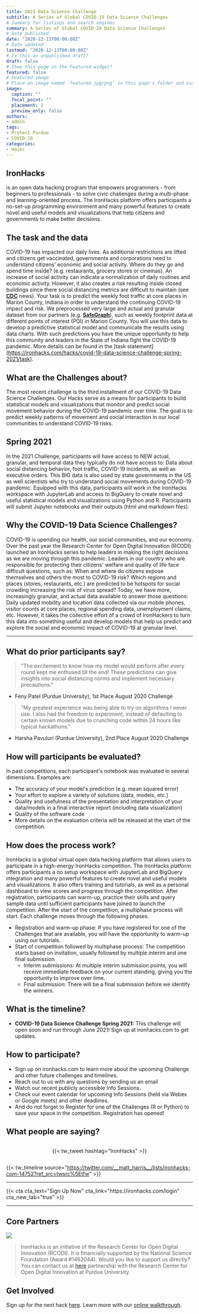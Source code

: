 ```yaml
---
title: 2021 Data Science Challenge
subtitle: A Series of Global COVID-19 Data Science Challenges
# Summary for listings and search engines
summary: A Series of Global COVID-19 Data Science Challenges
# Date published
date: "2020-12-13T00:00:00Z"
# Date updated
lastmod: "2020-12-13T00:00:00Z"
# Is this an unpublished draft?
draft: false
# Show this page in the Featured widget?
featured: false
# Featured image
# Place an image named `featured.jpg/png` in this page's folder and customize its options here.
image:
  caption: ""
  focal_point: ""
  placement: 2
  preview_only: false
authors:
- admin
tags:
- Protect Purdue
- COVID-19
categories:
- Hacks
---
```


## IronHacks
is an open data hacking program that empowers programmers - from beginners to professionals - to solve civic challenges during a multi-phase and learning-oriented process. The IronHacks platform offers participants a no-set-up programming environment and many powerful features to create novel and useful models and visualizations that help citizens and governments to make better decisions.

## The task and the data 
COVID-19 has impacted our daily lives. As additional restrictions are lifted and citizens get vaccinated, governments and corporations need to understand citizens' economic and social activity. Where do they go and spend time inside? (e.g. restaurants, grocery stores or cinemas). An increase of social activity can indicate a normalization of daily routines and economic activity. However, it also creates a risk resulting inside closed buildings since there social distancing metrics are difficult to maintain (see **[CDC](https://bit.ly/2UVHMCM)** news).  Your task is to predict the weekly foot traffic at core places in Marion County, Indiana in order to understand the continuing COVID-19 impact and risk. We preprocessed very large and actual and granular dataset from our partners (e.g. **[SafeGraph](http://safegraph.com)**), such as weekly footprint data at different points of interest (POI) in Marion County.  You will use this data to develop a predictive statistical model and communicate the results using data charts. With such predictions you have the unique opportunity to help this community and leaders in the State of Indiana fight the COVID-19 pandemic. More details can be found in the [task statement] (https://ironhacks.com/hacks/covid-19-data-science-challenge-spring-2021/task). 

## What are the Challenges about?
The most recent challenge is the third installment of our COVID-19 Data Science Challenges. Our Hacks serve as a means for participants to build statistical models and visualizations that monitor and predict social movement behavior during the COVID-19 pandemic over time. The goal is to predict weekly patterns of movement and social interaction in our local communities to understand COVID-19 risks.

## Spring 2021
In the 2021 Challenge, participants will have access to NEW actual, granular, and temporal data they typically do not have access to: Data about social distancing behavior, foot traffic, COVID-19 incidents, as well as executive orders. This BIG data is also used by state governments in the US as well scientists who try to understand social movements during COVID-19 pandemic.
Equipped with this data, participants will work in the IronHacks workspace with JupyterLab and access to BigQuery to create novel and useful statistical models and visualizations using Python and R. Participants will submit Jupyter notebooks and their outputs (html and markdown files).

## Why the COVID-19 Data Science Challenges?
COVID-19 is upending our health, our social communities, and our economy. Over the past year the Research Center for Open Digital Innovation (RCODI) launched an IronHacks series to help leaders in making the right decisions as we are moving through this pandemic. Leaders in our country who are responsible for protecting their citizens' welfare and quality of life face difficult questions, such as: When and where do citizens expose themselves and others the most to COVID-19 risk? Which regions and places (stores, restaurants, etc.) are predicted to be hotspots for social crowding increasing the risk of virus spread?
Today, we have more, increasingly granular, and actual data available to answer those questions: Daily updated mobility and location data collected via our mobile phones, visitor counts at core places, regional spending data, unemployment claims, etc. However, it takes the collective effort of a crowd of IronHackers to turn this data into something useful and develop models that help us predict and explore the social and economic impact of COVID-19 at granular level.

---
## What do prior participants say?
> "The excitement to know how my model would perform after every round kept me enthused till the end! These predictions can give insights into social distancing norms and implement necessary precautions."
- Feny Patel (Purdue University), 1st Place August 2020 Challenge

> "My greatest experience was being able to try on algorithms I never use. I also had the freedom to experiment, instead of defaulting to certain known models due to crunching code within 24 hours like typical hackathons."
- Harsha Pavuluri (Purdue University), 2nd Place August 2020 Challenge

## How will participants be evaluated?
In past competitions, each participant's notebook was evaluated in several dimensions. Examples are:
- The accuracy of your model's prediction (e.g. mean squared error)
- Your effort to explore a variety of solutions (data, models, etc.)
- Quality and usefulness of the presentation and interpretation of your data/models in a final interactive report (including data visualization)
- Quality of the software code
- More details on the evaluation criteria will be released at the start of the competition.

## How does the process work?
IronHacks is a global virtual open data hacking platform that allows users to participate in a high-energy IronHacks competition. The IronHacks platform offers participants a no setup workspace with JupyterLab and BigQuery integration and many powerful features to create novel and useful models and visualizations. It also offers training and tutorials, as well as a personal dashboard to view scores and progress through the competition. After registration, participants can warm-up, practice their skills and query sample data until sufficient participants have joined to launch the competition. After the start of the competition, a multiphase process will start. Each challenge moves through the following phases.
- Registration and warm-up phase: If you have registered for one of the Challenges that are available, you will have the opportunity to warm-up using our tutorials.
- Start of competition followed by multiphase process: The competition starts based on invitation, usually followed by multiple interim and one final submission
  - Interim submissions: At multiple interim submission points, you will receive immediate feedback on your current standing, giving you the opportunity to improve over time.
  - Final submission: There will be a final submission before we identify the winners.

## What is the timeline?
- **COVID-19 Data Science Challenge Spring 2021:** This challenge will open soon and run through June 2021! Sign up at ironhacks.com to get updates.

## How to participate?
- Sign up on ironhacks.com to learn more about the upcoming Challenge and other future challenges and timelines.
- Reach out to us with any questions by sending us an email
- Watch our recent publicly accessible Info Sessions.
- Check our event calendar for upcoming Info Sessions (held via Webex or Google meets) and other deadlines.
- And do not forget to Register for one of the Challenges (R or Python) to save your space in the competition. Registration has opened!

## What people are saying?
<div style="display:flex; justify-content: center; padding: 1em 0">
  {{< tw_tweet hashtag="IronHacks" >}}
</div>

{{< tw_timeline source="https://twitter.com/__matt_harris__/lists/ironhacks-com-14752?ref_src=twsrc%5Etfw" >}}

---
<div class="center">
  {{< cta cta_text="Sign Up Now" cta_link="https://ironhacks.com/login" cta_new_tab="true" >}}
</div>

---

## Core Partners
![](./ironhacks-partners-2020.jpg)
> IronHacks is an initiative of the Research Center for Open Digital Innovation (RCODI).
  It is financially supported by the National Science Foundation (Award #1462044).
Would you like to support us directly? You can contact us at [here](mailto:c562462b.groups.purdue.edu@amer.teams.ms) partnership with the Research Center for Open Digital Innovation at Purdue University.

## Get Involved
Sign up for the next hack [here](https://ironhacks.com).
Learn more with our [online walkthrough](https://www.youtube.com/watch?v=8YLLXMhtTB4).
